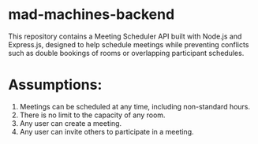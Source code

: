 # mad-machines-backend

This repository contains a Meeting Scheduler API built with Node.js and Express.js, designed to help schedule meetings while preventing conflicts such as double bookings of rooms or overlapping participant schedules.

# Assumptions:

1. Meetings can be scheduled at any time, including non-standard hours.
2. There is no limit to the capacity of any room.
3. Any user can create a meeting.
4. Any user can invite others to participate in a meeting.
